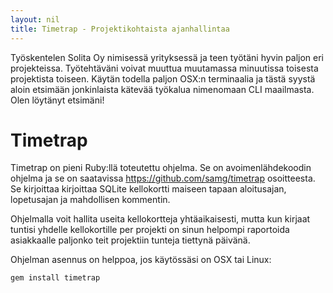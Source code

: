 ```yaml
---
layout: nil
title: Timetrap - Projektikohtaista ajanhallintaa
---
```

Työskentelen Solita Oy nimisessä yrityksessä ja teen työtäni hyvin paljon eri projekteissa. Työtehtäväni voivat muuttua muutamassa minuutissa toisesta projektista toiseen. Käytän todella paljon OSX:n terminaalia ja tästä syystä aloin etsimään jonkinlaista kätevää työkalua nimenomaan CLI maailmasta. Olen löytänyt etsimäni!

# Timetrap

Timetrap on pieni Ruby:llä toteutettu ohjelma. Se on avoimenlähdekoodin ohjelma ja se on saatavissa https://github.com/samg/timetrap osoitteesta. Se kirjoittaa kirjoittaa SQLite kellokortti maiseen tapaan aloitusajan, lopetusajan ja mahdollisen kommentin.

Ohjelmalla voit hallita useita kellokortteja yhtäaikaisesti, mutta kun kirjaat tuntisi yhdelle kellokortille per projekti on sinun helpompi raportoida asiakkaalle paljonko teit projektiin tunteja tiettynä päivänä.

Ohjelman asennus on helppoa, jos käytössäsi on OSX tai Linux:

    gem install timetrap


